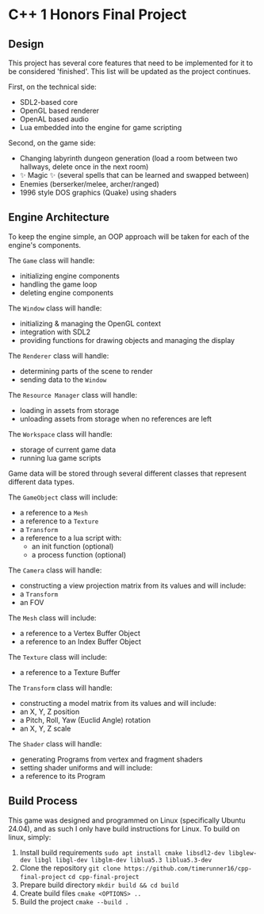 # C++ 1 Honors Final Project
## Design
This project has several core features that need to be implemented for it to be considered 'finished'.
This list will be updated as the project continues.

First, on the technical side:
- SDL2-based core
- OpenGL based renderer
- OpenAL based audio
- Lua embedded into the engine for game scripting

Second, on the game side:
- Changing labyrinth dungeon generation (load a room between two hallways, delete once in the next room)
- ✨ Magic ✨ (several spells that can be learned and swapped between) 
- Enemies (berserker/melee, archer/ranged)
- 1996 style DOS graphics (Quake) using shaders

## Engine Architecture
To keep the engine simple, an OOP approach will be taken for each of the engine's components.

The `Game` class will handle: 
- initializing engine components
- handling the game loop
- deleting engine components

The `Window` class will handle:
- initializing & managing the OpenGL context
- integration with SDL2
- providing functions for drawing objects and managing the display

The `Renderer` class will handle:
- determining parts of the scene to render
- sending data to the `Window`

The `Resource Manager` class will handle:
- loading in assets from storage
- unloading assets from storage when no references are left

The `Workspace` class will handle:
- storage of current game data
- running lua game scripts

Game data will be stored through several different classes that represent different data types.

The `GameObject` class will include:
- a reference to a `Mesh`
- a reference to a `Texture`
- a `Transform`
- a reference to a lua script with:
	- an init function (optional)
	- a process function (optional)

The `Camera` class will handle:
- constructing a view projection matrix from its values
and will include:
- a `Transform`
- an FOV

The `Mesh` class will include:
- a reference to a Vertex Buffer Object
- a reference to an Index Buffer Object

The `Texture` class will include:
- a reference to a Texture Buffer

The `Transform` class will handle:
- constructing a model matrix from its values
and will include:
- an X, Y, Z position
- a Pitch, Roll, Yaw (Euclid Angle) rotation
- an X, Y, Z scale

The `Shader` class will handle:
- generating Programs from vertex and fragment shaders
- setting shader uniforms
and will include:
- a reference to its Program

## Build Process
This game was designed and programmed on Linux (specifically Ubuntu 24.04), and as such I only have build instructions for Linux.
To build on linux, simply:

1. Install build requirements
`sudo apt install cmake libsdl2-dev libglew-dev libgl libgl-dev libglm-dev liblua5.3 liblua5.3-dev`
2. Clone the repository
`git clone https://github.com/timerunner16/cpp-final-project`
`cd cpp-final-project`
3. Prepare build directory
`mkdir build && cd build`
4. Create build files
`cmake <OPTIONS> ..`
5. Build the project
`cmake --build .`
